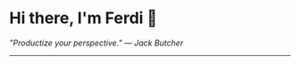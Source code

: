 <h1>Hi there, I'm Ferdi 👋</h1>

<p><em>
  "Productize your perspective." — Jack Butcher
</em></p>

---
